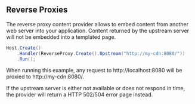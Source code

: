 ﻿## Reverse Proxies

The reverse proxy content provider allows to embed content from another
web server into your application. Content returned by the upstream
server will not be embedded into a templated page.

```csharp
Host.Create()
    .Handler(ReverseProxy.Create().Upstream("http://my-cdn:8080/"))
    .Run();
```

When running this example, any request to http://localhost:8080 will be
proxied to http://my-cdn:8080/.

If the upstream server is either not available or does not respond in time,
the provider will return a HTTP 502/504 error page instead.